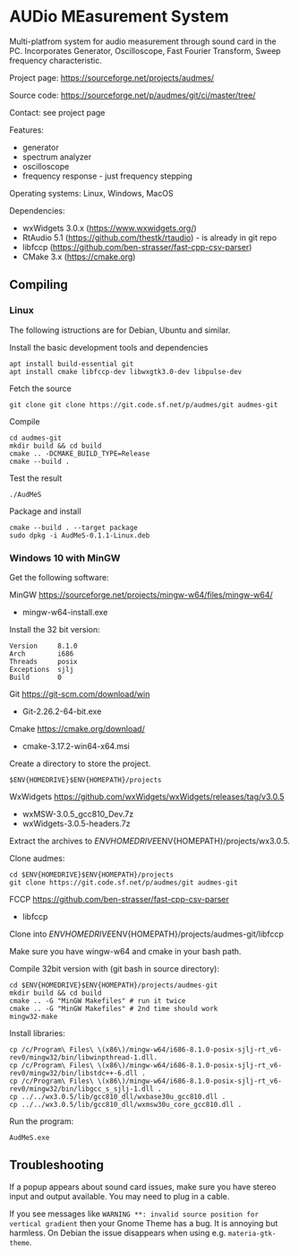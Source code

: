 # AUDio MEasurement System

Multi-platfrom system for audio measurement through sound card in the
PC.  Incorporates Generator, Oscilloscope, Fast Fourier Transform,
Sweep frequency characteristic.

Project page: <https://sourceforge.net/projects/audmes/>

Source code: <https://sourceforge.net/p/audmes/git/ci/master/tree/>

Contact: see project page

Features:

- generator
- spectrum analyzer
- oscilloscope
- frequency response - just frequency stepping

Operating systems: Linux, Windows, MacOS

Dependencies:

- wxWidgets 3.0.x (<https://www.wxwidgets.org/>)
- RtAudio 5.1 (<https://github.com/thestk/rtaudio>) - is already in git repo
- libfccp (<https://github.com/ben-strasser/fast-cpp-csv-parser>)
- CMake 3.x (<https://cmake.org>)

## Compiling

### Linux

The following istructions are for Debian, Ubuntu and similar.

Install the basic development tools and dependencies

    apt install build-essential git
    apt install cmake libfccp-dev libwxgtk3.0-dev libpulse-dev

Fetch the source

    git clone git clone https://git.code.sf.net/p/audmes/git audmes-git

Compile

    cd audmes-git
    mkdir build && cd build
    cmake .. -DCMAKE_BUILD_TYPE=Release
    cmake --build .

Test the result

    ./AudMeS

Package and install

    cmake --build . --target package
    sudo dpkg -i AudMeS-0.1.1-Linux.deb

### Windows 10 with MinGW

Get the following software:

MinGW <https://sourceforge.net/projects/mingw-w64/files/mingw-w64/>

- mingw-w64-install.exe

Install the 32 bit version:

    Version     8.1.0
    Arch        i686
    Threads     posix
    Exceptions  sjlj
    Build       0

Git <https://git-scm.com/download/win>

- Git-2.26.2-64-bit.exe

Cmake <https://cmake.org/download/>

- cmake-3.17.2-win64-x64.msi

Create a directory to store the project.

    $ENV{HOMEDRIVE}$ENV{HOMEPATH}/projects

WxWidgets <https://github.com/wxWidgets/wxWidgets/releases/tag/v3.0.5>

- wxMSW-3.0.5_gcc810_Dev.7z
- wxWidgets-3.0.5-headers.7z

Extract the archives to $ENV{HOMEDRIVE}$ENV{HOMEPATH}/projects/wx3.0.5.

Clone audmes:

    cd $ENV{HOMEDRIVE}$ENV{HOMEPATH}/projects
    git clone https://git.code.sf.net/p/audmes/git audmes-git

FCCP <https://github.com/ben-strasser/fast-cpp-csv-parser>

- libfccp

Clone into $ENV{HOMEDRIVE}$ENV{HOMEPATH}/projects/audmes-git/libfccp

Make sure you have wingw-w64 and cmake in your bash path.

Compile 32bit version with (git bash in source directory):

    cd $ENV{HOMEDRIVE}$ENV{HOMEPATH}/projects/audmes-git
    mkdir build && cd build
    cmake .. -G "MinGW Makefiles" # run it twice
    cmake .. -G "MinGW Makefiles" # 2nd time should work
    mingw32-make

Install libraries:

    cp /c/Program\ Files\ \(x86\)/mingw-w64/i686-8.1.0-posix-sjlj-rt_v6-rev0/mingw32/bin/libwinpthread-1.dll.
    cp /c/Program\ Files\ \(x86\)/mingw-w64/i686-8.1.0-posix-sjlj-rt_v6-rev0/mingw32/bin/libstdc++-6.dll .
    cp /c/Program\ Files\ \(x86\)/mingw-w64/i686-8.1.0-posix-sjlj-rt_v6-rev0/mingw32/bin/libgcc_s_sjlj-1.dll .
    cp ../../wx3.0.5/lib/gcc810_dll/wxbase30u_gcc810.dll .
    cp ../../wx3.0.5/lib/gcc810_dll/wxmsw30u_core_gcc810.dll .

Run the program:

    AudMeS.exe

## Troubleshooting

If a popup appears about sound card issues,
make sure you have stereo input and output available.
You may need to plug in a cable.

If you see messages like
`WARNING **: invalid source position for vertical gradient`
then your Gnome Theme has a bug. It is annoying but harmless.
On Debian the issue disappears when using e.g. `materia-gtk-theme`.
